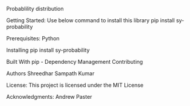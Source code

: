 Probablility distribution

Getting Started:
Use below command to install this library
pip install sy-probability

Prerequisites:
Python

Installing
pip install sy-probability

Built With
pip - Dependency Management
Contributing

Authors
Shreedhar Sampath Kumar

License:
This project is licensed under the MIT License

Acknowledgments:
Andrew Paster

